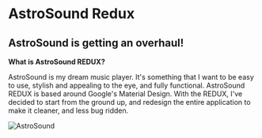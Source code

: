 # AstroSound Redux
## AstroSound is getting an overhaul!

**What is AstroSound REDUX?**

AstroSound is my dream music player. It's something that I want to be easy to use, stylish and appealing to the eye, and fully functional. AstroSound REDUX is based around Google's Material Design. With the REDUX, I've decided to start from the ground up, and redesign the entire application to make it cleaner, and less bug ridden. 

![AstroSound](http://i.imgur.com/jLtxeFg.png)

